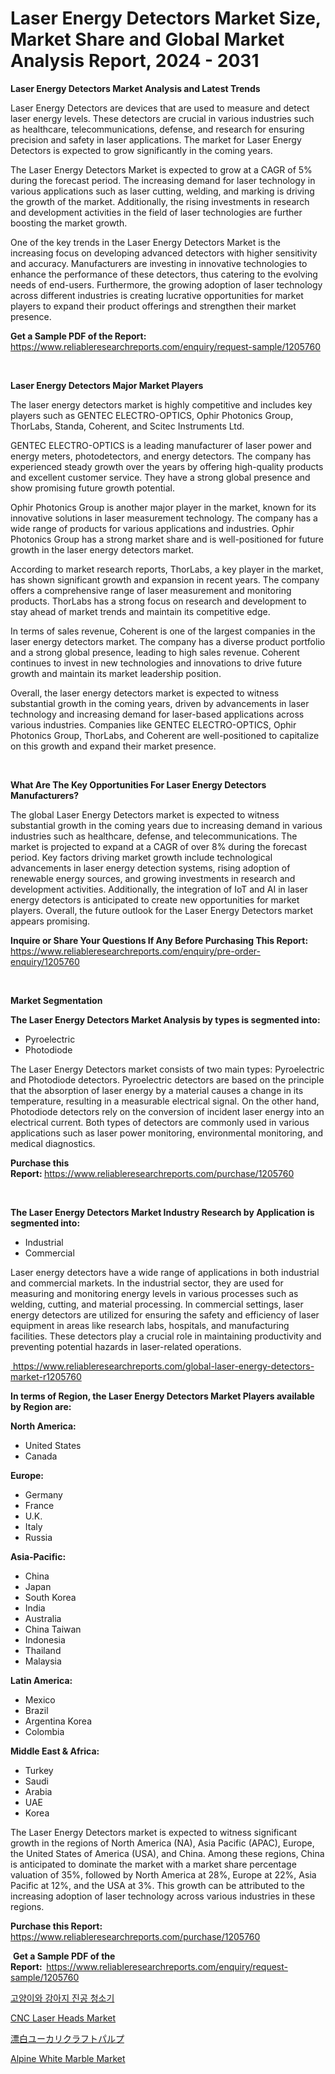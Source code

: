 <p><h1>Laser Energy Detectors Market Size, Market Share and Global Market Analysis Report, 2024 - 2031</h1></p><p><strong>Laser Energy Detectors Market Analysis and Latest Trends</strong></p>
<p><p>Laser Energy Detectors are devices that are used to measure and detect laser energy levels. These detectors are crucial in various industries such as healthcare, telecommunications, defense, and research for ensuring precision and safety in laser applications. The market for Laser Energy Detectors is expected to grow significantly in the coming years.</p><p>The Laser Energy Detectors Market is expected to grow at a CAGR of 5% during the forecast period. The increasing demand for laser technology in various applications such as laser cutting, welding, and marking is driving the growth of the market. Additionally, the rising investments in research and development activities in the field of laser technologies are further boosting the market growth.</p><p>One of the key trends in the Laser Energy Detectors Market is the increasing focus on developing advanced detectors with higher sensitivity and accuracy. Manufacturers are investing in innovative technologies to enhance the performance of these detectors, thus catering to the evolving needs of end-users. Furthermore, the growing adoption of laser technology across different industries is creating lucrative opportunities for market players to expand their product offerings and strengthen their market presence.</p></p>
<p><strong>Get a Sample PDF of the Report:&nbsp;</strong> <a href="https://www.reliableresearchreports.com/enquiry/request-sample/1205760">https://www.reliableresearchreports.com/enquiry/request-sample/1205760</a></p>
<p>&nbsp;</p>
<p><strong>Laser Energy Detectors Major Market Players</strong></p>
<p><p>The laser energy detectors market is highly competitive and includes key players such as GENTEC ELECTRO-OPTICS, Ophir Photonics Group, ThorLabs, Standa, Coherent, and Scitec Instruments Ltd.</p><p>GENTEC ELECTRO-OPTICS is a leading manufacturer of laser power and energy meters, photodetectors, and energy detectors. The company has experienced steady growth over the years by offering high-quality products and excellent customer service. They have a strong global presence and show promising future growth potential.</p><p>Ophir Photonics Group is another major player in the market, known for its innovative solutions in laser measurement technology. The company has a wide range of products for various applications and industries. Ophir Photonics Group has a strong market share and is well-positioned for future growth in the laser energy detectors market.</p><p>According to market research reports, ThorLabs, a key player in the market, has shown significant growth and expansion in recent years. The company offers a comprehensive range of laser measurement and monitoring products. ThorLabs has a strong focus on research and development to stay ahead of market trends and maintain its competitive edge.</p><p>In terms of sales revenue, Coherent is one of the largest companies in the laser energy detectors market. The company has a diverse product portfolio and a strong global presence, leading to high sales revenue. Coherent continues to invest in new technologies and innovations to drive future growth and maintain its market leadership position.</p><p>Overall, the laser energy detectors market is expected to witness substantial growth in the coming years, driven by advancements in laser technology and increasing demand for laser-based applications across various industries. Companies like GENTEC ELECTRO-OPTICS, Ophir Photonics Group, ThorLabs, and Coherent are well-positioned to capitalize on this growth and expand their market presence.</p></p>
<p>&nbsp;</p>
<p><strong>What Are The Key Opportunities For Laser Energy Detectors Manufacturers?</strong></p>
<p><p>The global Laser Energy Detectors market is expected to witness substantial growth in the coming years due to increasing demand in various industries such as healthcare, defense, and telecommunications. The market is projected to expand at a CAGR of over 8% during the forecast period. Key factors driving market growth include technological advancements in laser energy detection systems, rising adoption of renewable energy sources, and growing investments in research and development activities. Additionally, the integration of IoT and AI in laser energy detectors is anticipated to create new opportunities for market players. Overall, the future outlook for the Laser Energy Detectors market appears promising.</p></p>
<p><strong>Inquire or Share Your Questions If Any Before Purchasing This Report:</strong> <a href="https://www.reliableresearchreports.com/enquiry/pre-order-enquiry/1205760">https://www.reliableresearchreports.com/enquiry/pre-order-enquiry/1205760</a></p>
<p>&nbsp;</p>
<p><strong>Market Segmentation</strong></p>
<p><strong>The Laser Energy Detectors Market Analysis by types is segmented into:</strong></p>
<p><ul><li>Pyroelectric</li><li>Photodiode</li></ul></p>
<p><p>The Laser Energy Detectors market consists of two main types: Pyroelectric and Photodiode detectors. Pyroelectric detectors are based on the principle that the absorption of laser energy by a material causes a change in its temperature, resulting in a measurable electrical signal. On the other hand, Photodiode detectors rely on the conversion of incident laser energy into an electrical current. Both types of detectors are commonly used in various applications such as laser power monitoring, environmental monitoring, and medical diagnostics.</p></p>
<p><strong>Purchase this Report:&nbsp;</strong><a href="https://www.reliableresearchreports.com/purchase/1205760">https://www.reliableresearchreports.com/purchase/1205760</a></p>
<p>&nbsp;</p>
<p><strong>The Laser Energy Detectors Market Industry Research by Application is segmented into:</strong></p>
<p><ul><li>Industrial</li><li>Commercial</li></ul></p>
<p><p>Laser energy detectors have a wide range of applications in both industrial and commercial markets. In the industrial sector, they are used for measuring and monitoring energy levels in various processes such as welding, cutting, and material processing. In commercial settings, laser energy detectors are utilized for ensuring the safety and efficiency of laser equipment in areas like research labs, hospitals, and manufacturing facilities. These detectors play a crucial role in maintaining productivity and preventing potential hazards in laser-related operations.</p></p>
<p><a href="https://www.reliableresearchreports.com/global-laser-energy-detectors-market-r1205760">&nbsp;https://www.reliableresearchreports.com/global-laser-energy-detectors-market-r1205760</a></p>
<p><strong>In terms of Region, the Laser Energy Detectors Market Players available by Region are:</strong></p>
<p>
    <p> <strong> North America: </strong>
        <ul>
            <li>United States</li>
            <li>Canada</li>
        </ul>
        </p> 
    <p> <strong> Europe: </strong>
        <ul>
            <li>Germany</li>
            <li>France</li>
            <li>U.K.</li>
            <li>Italy</li>
            <li>Russia</li>
        </ul>
        </p> 
    <p> <strong> Asia-Pacific: </strong>
        <ul>
            <li>China</li>
            <li>Japan</li>
            <li>South Korea</li>
            <li>India</li>
            <li>Australia</li>
            <li>China Taiwan</li>
            <li>Indonesia</li>
            <li>Thailand</li>
            <li>Malaysia</li>
        </ul>
        </p> 
    <p> <strong> Latin America: </strong>
        <ul>
            <li>Mexico</li>
            <li>Brazil</li>
            <li>Argentina Korea</li>
            <li>Colombia</li>
        </ul>
        </p> 
    <p> <strong> Middle East & Africa: </strong>
        <ul>
            <li>Turkey</li>
            <li>Saudi</li>
            <li>Arabia</li>
            <li>UAE</li>
            <li>Korea</li>
        </ul>
    </p>
    </p>
<p><p>The Laser Energy Detectors market is expected to witness significant growth in the regions of North America (NA), Asia Pacific (APAC), Europe, the United States of America (USA), and China. Among these regions, China is anticipated to dominate the market with a market share percentage valuation of 35%, followed by North America at 28%, Europe at 22%, Asia Pacific at 12%, and the USA at 3%. This growth can be attributed to the increasing adoption of laser technology across various industries in these regions.</p></p>
<p><strong>Purchase this Report: </strong><a href="https://www.reliableresearchreports.com/purchase/1205760">https://www.reliableresearchreports.com/purchase/1205760</a></p>
<p>&nbsp;<strong>Get a Sample PDF of the Report:&nbsp;&nbsp;</strong><a href="https://www.reliableresearchreports.com/enquiry/request-sample/1205760">https://www.reliableresearchreports.com/enquiry/request-sample/1205760</a></p>
<p><strong></strong></p>
<p><p><a href="https://github.com/solomonbode85/Market-Research-Report-List-1/blob/main/768839838754.md">고양이와 강아지 진공 청소기</a></p><p><a href="https://github.com/dimitrishawkinswaynenp91rgz/Market-Research-Report-List-2/blob/main/cnc-laser-heads-market.md">CNC Laser Heads Market</a></p><p><a href="https://github.com/one-cool-chick/Market-Research-Report-List-1/blob/main/768661042293.md">漂白ユーカリクラフトパルプ</a></p><p><a href="https://issuu.com/reportprime-2/docs/alpine-white-marble-market-size-2030.pptx">Alpine White Marble Market</a></p></p>